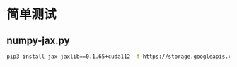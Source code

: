 # 简单测试

## numpy-jax.py

``` sh
pip3 install jax jaxlib==0.1.65+cuda112 -f https://storage.googleapis.com/jax-releases/jax_releases.html
```
